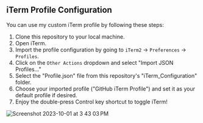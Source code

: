 ## iTerm Profile Configuration

You can use my custom iTerm profile by following these steps:

1. Clone this repository to your local machine.
2. Open iTerm.
3. Import the profile configuration by going to `iTerm2` -> `Preferences` -> `Profiles`.
4. Click on the `Other Actions` dropdown and select "Import JSON Profiles..."
5. Select the "Profile.json" file from this repository's "iTerm_Configuration" folder.
6. Choose your imported profile ("GitHub iTerm Profile") and set it as your default profile if desired.
7. Enjoy the double-press Control key shortcut to toggle iTerm!


![Screenshot 2023-10-01 at 3 43 03 PM](https://github.com/MahdiHaeri/Iterm_Configuration/assets/73737391/0ec7f099-885d-4db5-98a3-9ae5d0ee1fc0)
